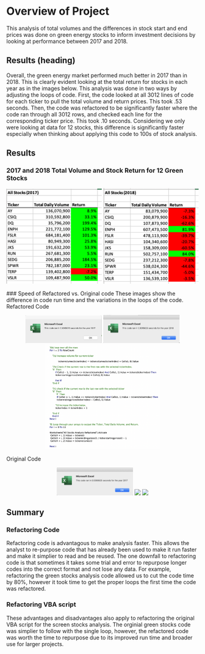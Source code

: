 # Overview of Project
  This analysis of total volumes and the differences in stock start and end prices was done on green energy stocks to inform investment decisions by looking at performance between 2017 and 2018.

## Results (heading)
Overall, the green energy market performed much better in 2017 than in 2018. This is clearly evident looking at the total return for stocks in each year as in the images below. This analysis was done in two ways by adjusting the loops of code. First, the code looked at all 3012 lines of code for each ticker to pull the total volume and return prices. This took .53 seconds. Then, the code was refactored to be significantly faster where the code ran through all 3012 rows, and checked each line for the corresponding ticker price. This took .10 seconds. Considering we only were looking at data for 12 stocks, this difference is significantly faster especially when thinking about applying this code to 100s of stock analysis. 

## Results

### 2017 and 2018 Total Volume and Stock Return for 12 Green Stocks
<p align="center">
  <img src = "Resources/Analysis2017Stocks.png" width=250> <img src = "Resources/Analysis2018Stocks.png" width=250>
</p>
### Speed of Refactored vs. Original code
  These images show the difference in code run time and the variations in the loops of the code.
  Refactored Code
<p align="center">
  <img src = "Resources/VBA_Challenge_2017.png" width=200>  <img src = "Resources/VBA_Challenge_2018.png" width=200>
 <img src = "Resources/RefactoredVBAScript.png" width=300> 
</p>

  Original Code
<p align="center">
  <img src = "Resources/VBA_greenstocks2017code.png" width=200>  <img src = "Resources/VBA_greenstocks2018code.png" width=200>
  <img src = "Resources/OriginalVBAScript.png" width=300>
</p>


## Summary

### Refactoring Code

Refactoring code is advantagous to make analysis faster. This allows the analyst to re-purpose code that has already been used to make it run faster and make it simplier to read and be reused. The one downfall to refactoring code is that sometimes it takes some trial and error to repurpose longer codes into the correct format and not lose any data. For example, refactoring the green stocks analysis code allowed us to cut the code time by 80%, however it took time to get the proper loops the first time the code was refactored. 

### Refactoring VBA script
These advantages and disadvantages also apply to refactoring the original VBA script for the screen stocks analysis. The orginial green stocks code was simplier to follow with the single loop, however, the refactored code was worth the time to repurpose due to its improved run time and broader use for larger projects.

